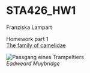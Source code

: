 # STA426_HW1
Franziska Lampart

Homework part 1  
[The family of camelidae](https://de.wikipedia.org/wiki/Kamele)

![Passgang eines Trampeltiers](https://upload.wikimedia.org/wikipedia/commons/7/73/Muybridge_Camel_Racking.gif)  
_Eadweard Muybridge_
